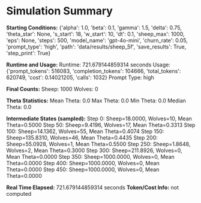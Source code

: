 # Simulation Summary

**Starting Conditions:**
{'alpha': 1.0, 'beta': 0.1, 'gamma': 1.5, 'delta': 0.75, 'theta_star': None, 's_start': 18, 'w_start': 10, 'dt': 0.1, 'sheep_max': 1000, 'eps': None, 'steps': 500, 'model_name': 'gpt-4o-mini', 'churn_rate': 0.05, 'prompt_type': 'high', 'path': 'data/results/sheep_5f', 'save_results': True, 'step_print': True}

**Runtime and Usage:**
Runtime: 721.679144859314 seconds
Usage: {'prompt_tokens': 516083, 'completion_tokens': 104666, 'total_tokens': 620749, 'cost': 0.14021205, 'calls': 1032}
Prompt Type: high

**Final Counts:**
Sheep: 1000
Wolves: 0

**Theta Statistics:**
Mean Theta: 0.0
Max Theta: 0.0
Min Theta: 0.0
Median Theta: 0.0

**Intermediate States (sampled):**
Step 0: Sheep=18.0000, Wolves=10, Mean Theta=0.5000
Step 50: Sheep=9.4196, Wolves=17, Mean Theta=0.3313
Step 100: Sheep=14.1362, Wolves=55, Mean Theta=0.4074
Step 150: Sheep=135.8310, Wolves=46, Mean Theta=0.4435
Step 200: Sheep=55.0928, Wolves=1, Mean Theta=0.5500
Step 250: Sheep=1.8648, Wolves=2, Mean Theta=0.3000
Step 300: Sheep=211.8926, Wolves=0, Mean Theta=0.0000
Step 350: Sheep=1000.0000, Wolves=0, Mean Theta=0.0000
Step 400: Sheep=1000.0000, Wolves=0, Mean Theta=0.0000
Step 450: Sheep=1000.0000, Wolves=0, Mean Theta=0.0000

**Real Time Elapsed:** 721.679144859314 seconds
**Token/Cost Info:** not computed